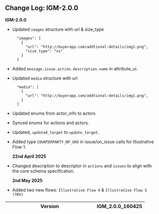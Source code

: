 ## Change Log: IGM-2.0.0

<table>
<colgroup>
<col style="width: 63%" />
<col style="width: 36%" />
</colgroup>
<thead>
<tr class="header">
<th>Version</th>
<th>IGM_2.0.0_160425</th>
</tr>

**IGM-2.0.0**

- Updated `images` structure with url & size_type
  ```
    "images": [
      {
        "url": "http://buyerapp.com/addtional-details/img1.png",
        "size_type": "xs"
      }
    ]
  ```
- Added `message.issue.action.description.name` in attribute_ui.
- Updated `media` structure with url
  ```
    "media": [
      {
        "url": "http://buyerapp.com/addtional-details/img1.png",
      }
    ]
  ```
- Updated enums from actor_info to actors
- Synced enums for actions and actors.
- Updated, `updated_target` to `update_target`.
- Added type `COUNTERPARTY_NP_GRO` in issue/on_issue calls for Illustrative Flow 1.

  ****22nd April 2025****

- Changed description to descriptor in `actions` and `issues` to align with the core schema specification.

  ****2nd May 2025****
 - Added two new flows: `Illustrative Flow 4` & `Illustrative Flow 5 (TRV)`
